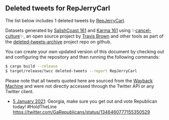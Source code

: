 ## Deleted tweets for RepJerryCarl

The list below includes 1 deleted tweets by
[RepJerryCarl](https://twitter.com/RepJerryCarl).



Datasets generated by [SalishCoast 161](https://twitter.com/SalishCoastA) and [Karma 161](https://twitter.com/KarmaOneSixOne)
using ✨[cancel-culture](https://github.com/travisbrown/cancel-culture)✨, an open source project by [Travis Brown](https://twitter.com/travisbrown) 
and other tools as part of the [deleted-tweets-archive](https://github.com/salcoast/deleted-tweets-archive/) project repo on github.

You can create your own updated version of this document by checking out and configuring the
repository and then running the following commands:

```bash
$ cargo build --release
$ target/release/twcc deleted-tweets --report RepJerryCarl
```

Please note that all tweets quoted here are sourced from the
[Wayback Machine](https://web.archive.org) and were not directly accessed through the Twitter API or
any Twitter client.

* [ 5 January 2021](https://web.archive.org/web/20210105145316/https://twitter.com/RepJerryCarl/status/1346469698892832773): Georgia, make sure you get out and vote Republican today!  #HoldTheLine  https://twitter.com/GaRepublicans/status/1346460777155350529
